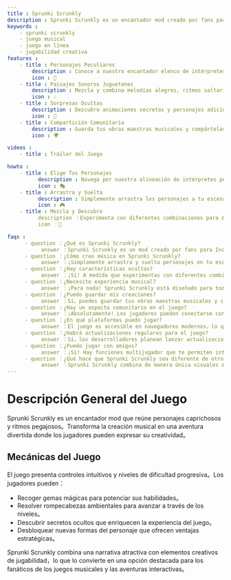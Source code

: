 ```yaml
---
title : Sprunki Scrunkly  
description : Sprunki Scrunkly es un encantador mod creado por fans para Incredibox que transforma la creación musical en una aventura caprichosa. Los jugadores pueden explorar personajes encantadores y ritmos pegajosos, creando un parque de diversiones único para los entusiastas de la música de todos los niveles.  
keywords : 
    - sprunki scrunkly  
    - juego musical  
    - juego en línea  
    - jugabilidad creativa  
features : 
    - title : Personajes Peculiares  
        description : Conoce a nuestro encantador elenco de intérpretes con animaciones y personalidades únicas; cada uno aporta sus propios bucles musicales especiales a tu creación.  
        icon : 🌟  
    - title : Paisajes Sonoros Juguetones  
        description : Mezcla y combina melodías alegres, ritmos saltarines y divertidos efectos de sonido para crear composiciones encantadoras.  
        icon : 🎶  
    - title : Sorpresas Ocultas  
        description : Descubre animaciones secretas y personajes adicionales mientras experimentas con diferentes combinaciones.  
        icon : 🎉  
    - title : Compartición Comunitaria  
        description : Guarda tus obras maestras musicales y compártelas con la comunidad global de Incredibox.  
        icon : 🌍  

videos : 
    - title : Tráiler del Juego 

howto : 
    - title : Elige Tus Personajes  
          description : Navega por nuestra alineación de intérpretes peculiares; cada uno aporta sonidos y animaciones únicos a tu creación musical.  
          icon : 🎭 
    - title : Arrastra y Suelta   
          description : Simplemente arrastra los personajes a tu escenario para comenzar a hacer música; observa cómo cobran vida con animaciones divertidas mientras agregan sus ritmos a la mezcla.    
          icon : 🎮   
    - title : Mezcla y Descubre   
          description ：Experimenta con diferentes combinaciones para desbloquear sorpresas ocultas y efectos de sonido especiales。    
          icon ：🔄   

faqs :
    　- question ：¿Qué es Sprunki Scrunkly?   
           answer ：Sprunki Scrunkly es un mod creado por fans para Incredibox que presenta personajes peculiares，animaciones juguetonas y paisajes sonoros alegres。   
    　- question ：¿Cómo creo música en Sprunki Scrunkly?   
           answer ：¡Simplemente arrastra y suelta personajes en tu escenario! Cada personaje aporta sus propios sonidos y animaciones únicos。   
    　- question ：¿Hay características ocultas?   
           answer ：¡Sí! A medida que experimentas con diferentes combinaciones de personajes，descubrirás animaciones secretas y personajes adicionales。   
    　- question ：¿Necesito experiencia musical?   
           answer ：¡Para nada! Sprunki Scrunkly está diseñado para todos，lo que facilita crear música increíble sin importar el nivel de experiencia。   
    　- question ：¿Puedo guardar mis creaciones?   
           answer ：Sí，puedes guardar tus obras maestras musicales y compartirlas con la comunidad。   
    　- question ：¿Hay un aspecto comunitario en el juego?   
           answer ：¡Absolutamente! Los jugadores pueden conectarse con otros，compartir sus creaciones e inspirarse mutuamente。   
    　- question ：¿En qué plataformas puedo jugar?   
           answer ：El juego es accesible en navegadores modernos，lo que te permite jugar en cualquier lugar。    
    　- question ：¿Habrá actualizaciones regulares para el juego?    
           answer ：Sí，los desarrolladores planean lanzar actualizaciones regulares que incluirán nuevo contenido basado en los comentarios de los jugadores。    
    　- question ：¿Puedo jugar con amigos?    
           answer ：¡Sí! Hay funciones multijugador que te permiten interactuar con otros jugadores en el universo de Sprunki。    
    　- question ：¿Qué hace que Sprunki Scrunkly sea diferente de otros juegos musicales?    
           answer ：Sprunki Scrunkly combina de manera única visuales artísticos con sonidos divertidos，creando una experiencia atractiva para jugadores de todas las edades。    
---  
```


# Descripción General del Juego  

Sprunki Scrunkly es un encantador mod que reúne personajes caprichosos y ritmos pegajosos。Transforma la creación musical en una aventura divertida donde los jugadores pueden expresar su creatividad。  

## Mecánicas del Juego  

El juego presenta controles intuitivos y niveles de dificultad progresiva。Los jugadores pueden：

* Recoger gemas mágicas para potenciar sus habilidades。
* Resolver rompecabezas ambientales para avanzar a través de los niveles。
* Descubrir secretos ocultos que enriquecen la experiencia del juego。
* Desbloquear nuevas formas del personaje que ofrecen ventajas estratégicas。  

Sprunki Scrunkly combina una narrativa atractiva con elementos creativos de jugabilidad，lo que lo convierte en una opción destacada para los fanáticos de los juegos musicales y las aventuras interactivas。  
